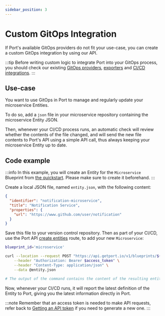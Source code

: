 ```yaml
---
sidebar_position: 3
---
```


# Custom GitOps Integration

If Port's available GitOps providers do not fit your use-case, you can create a custom GitOps integration by using our API.

:::tip
Before writing custom logic to integrate Port into your GitOps process, you should check our existing [GitOps providers](./gitops.md), [exporters](../git-provider/git-provider.md) and [CI/CD integrations](../ci-cd/ci-cd.md).
:::

## Use-case

You want to use GitOps in Port to manage and regularly update your microservice Entities.

To do so, add a `json` file in your microservice repository containing the microservice Entity JSON.

Then, whenever your CI/CD process runs, an automatic check will review whether the contents of the file changed, and will send the new file contents to Port's API using a simple API call, thus always keeping your microservice Entity up to date.

## Code example

:::info
In this example, you will create an Entity for the `Microservice` Blueprint from [the quickstart](../../../quickstart.md#define-a-blueprint). Please make sure to create it beforehand.
:::

Create a local JSON file, named `entity.json`, with the following content:

```json showLineNumbers
{
  "identifier": "notification-microservice",
  "title": "Notification Service",
  "properties": {
    "url": "https://www.github.com/user/notification"
  }
}
```

Save this file to your version control repository. Then as part of your CI/CD, use the Port API [create entities](../understand-entities-structure/tutorial.md#create-entities) route, to add your new `Microservice`:

```bash showLineNumbers
blueprint_id='microservice'

curl --location --request POST "https://api.getport.io/v1/blueprints/${blueprint_id}/entities" \
    --header "Authorization: Bearer $access_token" \
    --header "Content-Type: application/json" \
    --data @entity.json

# The output of the command contains the content of the resulting entity
```

Now, whenever your CI/CD runs, it will report the latest definition of the Entity to Port, giving you the latest information directly in Port.

:::note
Remember that an access token is needed to make API requests, refer back to [Getting an API token](../api/get-api-token.mdx) if you need to generate a new one.
:::
